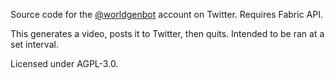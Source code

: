Source code for the [@worldgenbot](https://twitter.com/worldgenbot) account on Twitter. Requires Fabric API.

This generates a video, posts it to Twitter, then quits. Intended to be ran at a set interval.

Licensed under AGPL-3.0.